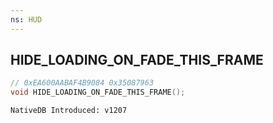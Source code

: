 ```yaml
---
ns: HUD
---
```

## HIDE_LOADING_ON_FADE_THIS_FRAME

```c
// 0xEA600AABAF4B9084 0x35087963
void HIDE_LOADING_ON_FADE_THIS_FRAME();
```

```
NativeDB Introduced: v1207
```

